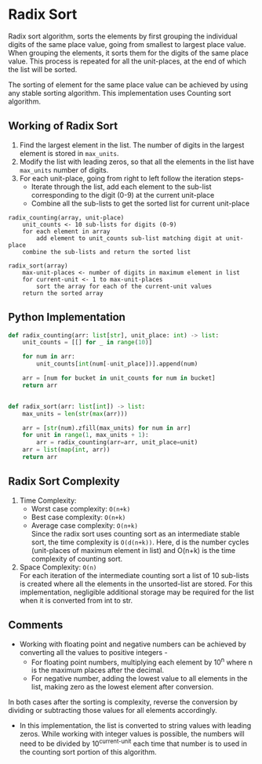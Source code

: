 # Radix Sort

Radix sort algorithm, sorts the elements by first grouping the individual digits of the same place value, going from smallest to largest place value. When grouping the elements, it sorts them for the digits of the same place value. This process is repeated for all the unit-places, at the end of which the list will be sorted.

The sorting of element for the same place value can be achieved by using any stable sorting algorithm. This implementation uses Counting sort algorithm.

## Working of Radix Sort

1. Find the largest element in the list. The number of digits in the largest element is stored in `max_units`.
2. Modify the list with leading zeros, so that all the elements in the list have `max_units` number of digits.
3. For each unit-place, going from right to left follow the iteration steps-
   - Iterate through the list, add each element to the sub-list corresponding to the digit (0-9) at the current unit-place
   - Combine all the sub-lists to get the sorted list for current unit-place

```
radix_counting(array, unit-place)
    unit_counts <- 10 sub-lists for digits (0-9)
    for each element in array
        add element to unit_counts sub-list matching digit at unit-place
    combine the sub-lists and return the sorted list
    
radix_sort(array)
    max-unit-places <- number of digits in maximum element in list
    for current-unit <- 1 to max-unit-places
        sort the array for each of the current-unit values
    return the sorted array
```

## Python Implementation

```python
def radix_counting(arr: list[str], unit_place: int) -> list:
    unit_counts = [[] for _ in range(10)]

    for num in arr:
        unit_counts[int(num[-unit_place])].append(num)

    arr = [num for bucket in unit_counts for num in bucket]
    return arr


def radix_sort(arr: list[int]) -> list:
    max_units = len(str(max(arr)))

    arr = [str(num).zfill(max_units) for num in arr]
    for unit in range(1, max_units + 1):
        arr = radix_counting(arr=arr, unit_place=unit)
    arr = list(map(int, arr))
    return arr
```

## Radix Sort Complexity

1. Time Complexity:
   - Worst case complexity: `O(n+k)`
   - Best case complexity: `O(n+k)`
   - Average case complexity: `O(n+k)`\
   Since the radix sort uses counting sort as an intermediate stable sort, the time complexity is `O(d(n+k))`. Here, d is the number cycles (unit-places of maximum element in list) and O(n+k) is the time complexity of counting sort.
2. Space Complexity: `O(n)`\
    For each iteration of the intermediate counting sort a list of 10 sub-lists is created where all the elements in the unsorted-list are stored. For this implementation, negligible additional storage may be required for the list when it is converted from int to str. 

## Comments

- Working with floating point and negative numbers can be achieved by converting all the values to positive integers -
     + For floating point numbers, multiplying each element by 10<sup>n</sup> where n is the maximum places after the decimal.
     + For negative number, adding the lowest value to all elements in the list, making zero as the lowest element after conversion.

In both cases after the sorting is complexity, reverse the conversion by dividing or subtracting those values for all elements accordingly.

- In this implementation, the list is converted to string values with leading zeros. While working with integer values is possible, the numbers will need to be divided by 10<sup>current-unit</sup> each time that number is to used in the counting sort portion of this algorithm.
